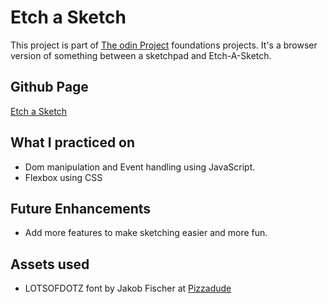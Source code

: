 # Etch a Sketch

This project is part of [The odin Project](https://www.theodinproject.com/lessons/foundations-etch-a-sketch) foundations projects. It's a browser version of something between a sketchpad and Etch-A-Sketch. 

## Github Page
[Etch a Sketch](https://ikonyx.github.io/Etch-a-Sketch/)

## What I practiced on
- Dom manipulation and Event handling using JavaScript.
- Flexbox using CSS

## Future Enhancements
- Add more features to make sketching easier and more fun.

## Assets used 
- LOTSOFDOTZ font by Jakob Fischer at [Pizzadude](www.pizzadude.dk)